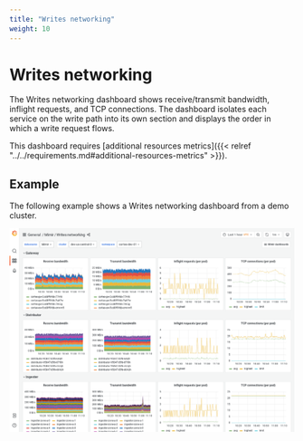 ```yaml
---
title: "Writes networking"
weight: 10
---
```


# Writes networking

The Writes networking dashboard shows receive/transmit bandwidth, inflight requests, and TCP connections.
The dashboard isolates each service on the write path into its own section and displays the order in which a write request flows.

This dashboard requires [additional resources metrics]({{< relref "../../requirements.md#additional-resources-metrics" >}}).

## Example

The following example shows a Writes networking dashboard from a demo cluster.

![Grafana Mimir writes networking dashboard](mimir-writes-networking.png)
